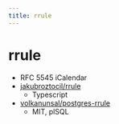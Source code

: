 ```yaml
---
title: rrule
---
```


# rrule

- RFC 5545 iCalendar
- [jakubroztocil/rrule](https://github.com/jakubroztocil/rrule)
  - Typescript
- [volkanunsal/postgres-rrule](https://github.com/volkanunsal/postgres-rrule)
  - MIT, plSQL
